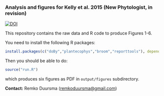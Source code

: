 ### Analysis and figures for Kelly et al. 2015 (New Phytologist, in revision)

[![DOI](https://zenodo.org/badge/11128/RemkoDuursma/Kelly2015NewPhyt.svg)](https://zenodo.org/badge/latestdoi/11128/RemkoDuursma/Kelly2015NewPhyt)

This repository contains the raw data and R code to produce Figures 1-6.

You need to install the following R packages:

```r
install.packages(c("doBy","plantecophys","broom","reporttools"), dependencies=TRUE)
```

Then you should be able to do:

```r
source("run.R")
```

which produces six figures as PDF in `output/figures` subdirectory.


**Contact:** Remko Duursma (remkoduursma@gmail.com)
